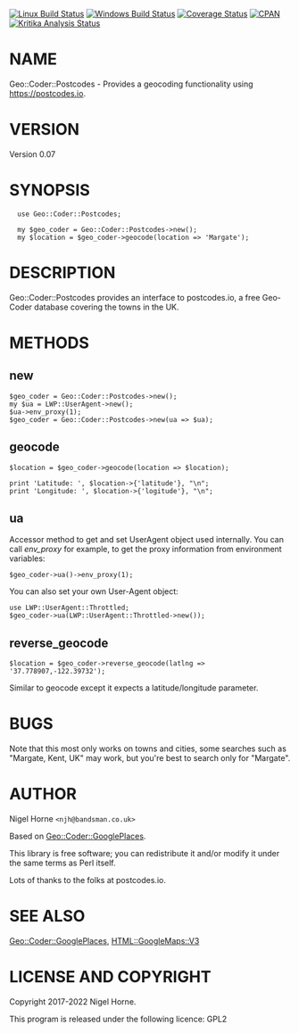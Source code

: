 [![Linux Build Status](https://travis-ci.org/nigelhorne/Geo-Coder-Postcodes.svg?branch=master)](https://travis-ci.org/nigelhorne/Geo-Coder-Postcodes)
[![Windows Build Status](https://ci.appveyor.com/api/projects/status/x9t8v45f27fuk7mm?svg=true)](https://ci.appveyor.com/project/nigelhorne/geo-coder-postcodes)
[![Coverage Status](https://coveralls.io/repos/github/nigelhorne/Geo-Coder-Postcodes/badge.svg?branch=master)](https://coveralls.io/github/nigelhorne/Geo-Coder-Postcodes?branch=master)
[![CPAN](https://img.shields.io/cpan/v/Geo-Coder-Postcodes.svg)](http://search.cpan.org/~nhorne/Geo-Coder-Postcodes/)
[![Kritika Analysis Status](https://kritika.io/users/nigelhorne/repos/6314705722033970/heads/master/status.svg)](https://kritika.io/users/nigelhorne/repos/6314705722033970/heads/master/)

# NAME

Geo::Coder::Postcodes - Provides a geocoding functionality using https://postcodes.io.

# VERSION

Version 0.07

# SYNOPSIS

      use Geo::Coder::Postcodes;

      my $geo_coder = Geo::Coder::Postcodes->new();
      my $location = $geo_coder->geocode(location => 'Margate');

# DESCRIPTION

Geo::Coder::Postcodes provides an interface to postcodes.io,
a free Geo-Coder database covering the towns in the UK.

# METHODS

## new

    $geo_coder = Geo::Coder::Postcodes->new();
    my $ua = LWP::UserAgent->new();
    $ua->env_proxy(1);
    $geo_coder = Geo::Coder::Postcodes->new(ua => $ua);

## geocode

    $location = $geo_coder->geocode(location => $location);

    print 'Latitude: ', $location->{'latitude'}, "\n";
    print 'Longitude: ', $location->{'logitude'}, "\n";

## ua

Accessor method to get and set UserAgent object used internally. You
can call _env\_proxy_ for example, to get the proxy information from
environment variables:

    $geo_coder->ua()->env_proxy(1);

You can also set your own User-Agent object:

    use LWP::UserAgent::Throttled;
    $geo_coder->ua(LWP::UserAgent::Throttled->new());

## reverse\_geocode

    $location = $geo_coder->reverse_geocode(latlng => '37.778907,-122.39732');

Similar to geocode except it expects a latitude/longitude parameter.

# BUGS

Note that this most only works on towns and cities, some searches such as "Margate, Kent, UK"
may work, but you're best to search only for "Margate".

# AUTHOR

Nigel Horne `<njh@bandsman.co.uk>`

Based on [Geo::Coder::GooglePlaces](https://metacpan.org/pod/Geo%3A%3ACoder%3A%3AGooglePlaces).

This library is free software; you can redistribute it and/or modify
it under the same terms as Perl itself.

Lots of thanks to the folks at postcodes.io.

# SEE ALSO

[Geo::Coder::GooglePlaces](https://metacpan.org/pod/Geo%3A%3ACoder%3A%3AGooglePlaces), [HTML::GoogleMaps::V3](https://metacpan.org/pod/HTML%3A%3AGoogleMaps%3A%3AV3)

# LICENSE AND COPYRIGHT

Copyright 2017-2022 Nigel Horne.

This program is released under the following licence: GPL2
